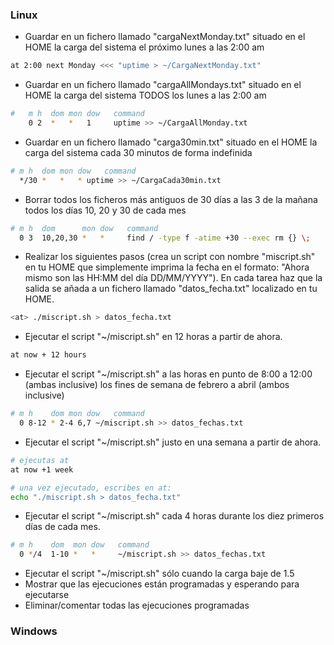 
### Linux

- Guardar en un fichero llamado "cargaNextMonday.txt" situado en el HOME la carga del sistema el próximo lunes a las 2:00 am
```bash
at 2:00 next Monday <<< "uptime > ~/CargaNextMonday.txt"
```

- Guardar en un fichero llamado "cargaAllMondays.txt" situado en el HOME la carga del sistema TODOS los lunes a las 2:00 am
```bash
#   m h  dom mon dow   command
    0 2  *   *   1     uptime >> ~/CargaAllMonday.txt 
```

- Guardar en un fichero llamado "carga30min.txt" situado en el HOME la carga del sistema cada 30 minutos de forma indefinida

```bash
# m h  dom mon dow   command
  */30 *   *   * uptime >> ~/CargaCada30min.txt
```

- Borrar todos los ficheros más antiguos de 30 días a las 3 de la mañana todos los días 10, 20 y 30 de cada mes

```bash
# m h  dom      mon dow   command
  0 3  10,20,30 *   *     find / -type f -atime +30 --exec rm {} \;
```

- Realizar los siguientes pasos (crea un script con nombre "miscript.sh" en tu HOME que simplemente imprima la fecha en el formato: "Ahora mismo son las HH:MM del día DD/MM/YYYY"). En cada tarea haz que la salida se añada a un fichero llamado "datos_fecha.txt" localizado en tu HOME.
```bash
<at> ./miscript.sh > datos_fecha.txt
```
- Ejecutar el script "~/miscript.sh" en 12 horas a partir de ahora.

```bash
at now + 12 hours
```
- Ejecutar el script "~/miscript.sh" a las horas en punto de 8:00 a 12:00 (ambas inclusive) los fines de semana de febrero a abril (ambos inclusive)

```bash
# m h    dom mon dow   command
  0 8-12 * 2-4 6,7 ~/miscript.sh >> datos_fechas.txt
```
- Ejecutar el script "~/miscript.sh" justo en una semana a partir de ahora.

```bash
# ejecutas at
at now +1 week 

# una vez ejecutado, escribes en at:
echo "./miscript.sh > datos_fecha.txt"
```
- Ejecutar el script "~/miscript.sh" cada 4 horas durante los diez primeros días de cada mes.

```bash
# m h    dom  mon dow   command
  0 */4  1-10 *   *     ~/miscript.sh >> datos_fechas.txt
```
- Ejecutar el script "~/miscript.sh" sólo cuando la carga baje de 1.5
- Mostrar que las ejecuciones están programadas y esperando para ejecutarse
- Eliminar/comentar todas las ejecuciones programadas


### Windows